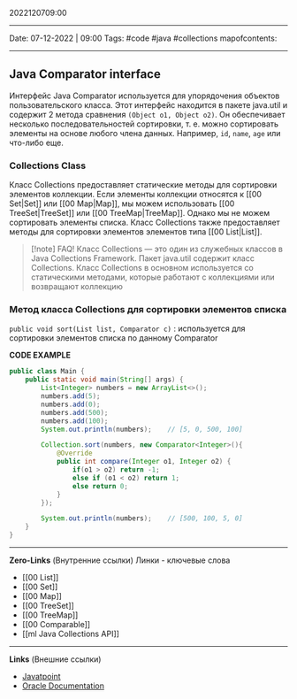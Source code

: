 2022120709:00
___
Date: 07-12-2022 | 09:00
Tags: #code #java #collections 
mapofcontents:
___
## Java Comparator interface 
Интерфейс Java Comparator используется для упорядочения объектов пользовательского класса. Этот интерфейс находится в пакете java.util и содержит 2 метода сравнения 
`(Object o1, Object o2)`. Он обеспечивает несколько последовательностей сортировки, т. е. можно сортировать элементы на основе любого члена данных. Например, `id`, `name`, `age` или что-либо еще.

### Collections Class
Класс Collections предоставляет статические методы для сортировки элементов коллекции. Если элементы коллекции относятся к [[00 Set|Set]] или [[00 Map|Map]], мы можем использовать [[00 TreeSet|TreeSet]] или [[00 TreeMap|TreeMap]]. Однако мы не можем сортировать элементы списка. Класс Collections также предоставляет методы для сортировки элементов элементов типа [[00 List|List]].

> [!note] FAQ!
> Класс Collections — это один из служебных классов в Java Collections Framework. Пакет java.util содержит класс Collections. Класс Collections в основном используется со статическими методами, которые работают с коллекциями или возвращают коллекцию

### Метод класса Collections для сортировки элементов списка
`public void sort(List list, Comparator c)` : используется для сортировки элементов списка по данному Comparator

**CODE EXAMPLE**
```java
public class Main {
	public static void main(String[] args) {
		List<Integer> numbers = new ArrayList<>();
		numbers.add(5); 
		numbers.add(0); 
		numbers.add(500);
		numbers.add(100);
		System.out.println(numbers);    // [5, 0, 500, 100]

		Collection.sort(numbers, new Comparator<Integer>(){
			@Override
			public int compare(Integer o1, Integer o2) {
				if(o1 > o2) return -1;
				else if (o1 < o2) return 1;
				else return 0;
			} 
		});

		System.out.println(numbers);    // [500, 100, 5, 0]
	}
}
```

-----
**Zero-Links**  (Внутренние ссылки) Линки - ключевые слова
- [[00 List]]
- [[00 Set]]
- [[00 Map]]
- [[00 TreeSet]]
- [[00 TreeMap]]
- [[00 Comparable]]
- [[ml Java Collections API]]

------
**Links** (Внешние ссылки)
- [Javatpoint](https://www.javatpoint.com/Comparator-interface-in-collection-framework)
- [Oracle Documentation](https://docs.oracle.com/javase/8/docs/api/java/util/Comparator.html)
